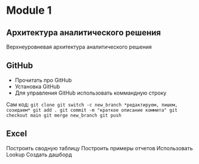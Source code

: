 # Module 1
## Архитектура аналитического решения 
Верхнеуровневая архитектура аналитического решения
## GitHub
- Прочитать про GitHub
- Установка GitHub
- Для управления GitHub использовать коммандную строку

Сам код: 
`git clone
git switch -c new_branch
*редактируем, пишем, созидаем*
git add .
git commit -m "краткое описание коммита"
git checkout main
git merge new_branch
git push`

## Excel
Построить сводную таблицу
Построить примеры отчетов
Использовать Lookup
Создать дашборд
